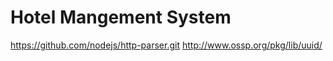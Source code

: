 # Hotel Mangement System



<https://github.com/nodejs/http-parser.git>
<http://www.ossp.org/pkg/lib/uuid/>

